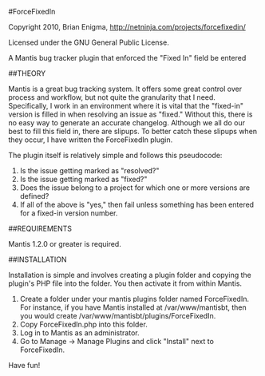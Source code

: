 #ForceFixedIn

Copyright 2010, Brian Enigma, <http://netninja.com/projects/forcefixedin/>

Licensed under the GNU General Public License.

A Mantis bug tracker plugin that enforced the "Fixed In" field be entered

##THEORY

Mantis is a great bug tracking system.  It offers some great control over 
process and workflow, but not quite the granularity that I need.  
Specifically, I work in an environment where it is vital that the "fixed-in"
version is filled in when resolving an issue as "fixed."  Without this, there
is no easy way to generate an accurate changelog.  Although we all do our
best to fill this field in, there are slipups.  To better catch these 
slipups when they occur, I have written the ForceFixedIn plugin.

The plugin itself is relatively simple and follows this pseudocode:

1. Is the issue getting marked as "resolved?"
2. Is the issue getting marked as "fixed?"
3. Does the issue belong to a project for which one or more versions are 
   defined?
4. If all of the above is "yes," then fail unless something has been 
   entered for a fixed-in version number.

##REQUIREMENTS

Mantis 1.2.0 or greater is required.

##INSTALLATION

Installation is simple and involves creating a plugin folder and copying the
plugin's PHP file into the folder.  You then activate it from within Mantis.

1. Create a folder under your mantis plugins folder named ForceFixedIn.
   For instance, if you have Mantis installed at /var/www/mantisbt, then
   you would create /var/www/mantisbt/plugins/ForceFixedIn.
2. Copy ForceFixedIn.php into this folder.
3. Log in to Mantis as an administrator.
4. Go to Manage -> Manage Plugins and click "Install" next to ForceFixedIn.

Have fun!
